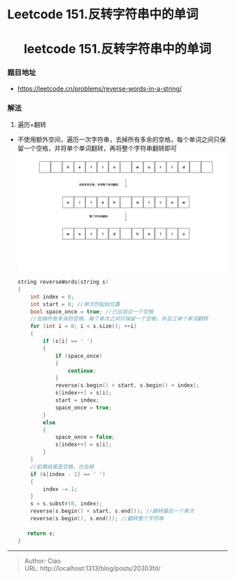 # Leetcode 151.反转字符串中的单词


<!--more-->

<h1 align="center">leetcode 151.反转字符串中的单词</h1>

### 题目地址
  * https://leetcode.cn/problems/reverse-words-in-a-string/
  
### 解法
  1. 遍历+翻转
  * 不使用额外空间，遍历一次字符串，去掉所有多余的空格，每个单词之间只保留一个空格，并将单个单词翻转，再将整个字符串翻转即可
    ![](./p1.png)
    ```C++
    string reverseWords(string s) 
    {
        int index = 0;
        int start = 0; //单次的起始位置
        bool space_once = true; //已出现过一个空格
        //去掉所有多余的空格，每个单次之间只保留一个空格，并且江单个单词翻转
        for (int i = 0; i < s.size(); ++i)
        {
            if (s[i] == ' ')
            {
                if (space_once)
                {
                    continue;
                }
                reverse(s.begin() + start, s.begin() + index);
                s[index++] = s[i];
                start = index;
                space_once = true;
            }
            else
            {
                space_once = false;
                s[index++] = s[i];
            }
        }
        //如果结尾是空格，也去掉
        if (s[index - 1] == ' ')
        {
            index -= 1;
        }
        s = s.substr(0, index);
        reverse(s.begin() + start, s.end()); //翻转最后一个单次
        reverse(s.begin(), s.end()); //翻转整个字符串
        
       return s;
    }
    ```

---

> Author: Ciao  
> URL: http://localhost:1313/blog/posts/20303fd/  

